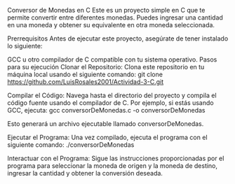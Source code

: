 Conversor de Monedas en C
Este es un proyecto simple en C que te permite convertir entre diferentes monedas. Puedes ingresar una cantidad en una moneda y obtener su equivalente en otra moneda seleccionada.

Prerrequisitos
Antes de ejecutar este proyecto, asegúrate de tener instalado lo siguiente:

GCC u otro compilador de C compatible con tu sistema operativo.
Pasos para su ejecución
Clonar el Repositorio: Clona este repositorio en tu máquina local usando el siguiente comando:
git clone https://github.com/LuisRosales2001/Actividad-3-C.git

Compilar el Código: Navega hasta el directorio del proyecto y compila el código fuente usando el compilador de C. Por ejemplo, si estás usando GCC, ejecuta:
gcc conversorDeMonedas.c -o conversorDeMonedas

Esto generará un archivo ejecutable llamado conversorDeMonedas.

Ejecutar el Programa: Una vez compilado, ejecuta el programa con el siguiente comando:
./conversorDeMonedas

Interactuar con el Programa: Sigue las instrucciones proporcionadas por el programa para  seleccionar la moneda de origen y la moneda de destino, ingresar la cantidad y obtener la conversión deseada.
